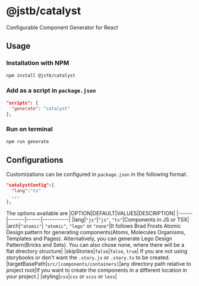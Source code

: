 # @jstb/catalyst

Configurable Component Generator for React

## Usage

### Installation with NPM

```bash
npm install @jstb/catalyst
```

### Add as a script in `package.json`

```json
"scripts": {
  "generate": "catalyst"
},
```

### Run on terminal

```bash
npm run generate
```

## Configurations

Customizations can be configured in `package.json` in the following format.

```json
"catalystConfig":{
  "lang":"ts"
  ...
},
```

The options available are
|OPTION|DEFAULT|VALUES|DESCRIPTION|
|------|-------|------|-----------|
|lang|`"js"`|`"js"`, `"ts"`|Components in JS or TSX|
|arch|`"atomic"`| `"atomic"`, `"lego"` or `"none"`|It follows Brad Frosts Atomic Design pattern for generating components(Atoms, Molecules Organisms, Templates and Pages). Alternatively, you can generate Lego Design Pattern(Bricks and Sets). You can also chose none, where there will be a flat directory structure|
|skipStories|`false`|`false`, `true`| If you are not using storybooks or don't want the `.story.js` or `.story.ts` to be created.
|targetBasePath|`src/[components/containers]`|any directory path relative to project root|If you want to create the components in a different location in your project.|
|styling|`css`|`css` or `scss` or `less`|
